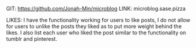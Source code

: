 GIT: https://github.com/Jonah-Min/microblog 
LINK: microblog.sase.pizza

LIKES: I have the functionality working for users to like posts, I do not allow for users to unlike the posts they liked as to put more weight behind the likes. I also list each user who liked the post similar to the functionality on tumblr and pinterest. 
